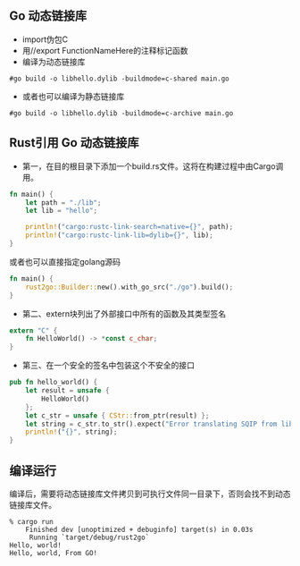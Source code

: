 

## Go 动态链接库
- import伪包C
- 用//export FunctionNameHere的注释标记函数
- 编译为动态链接库
```shell
#go build -o libhello.dylib -buildmode=c-shared main.go
```

- 或者也可以编译为静态链接库
```shell
#go build -o libhello.dylib -buildmode=c-archive main.go
```

## Rust引用 Go 动态链接库
- 第一，在目的根目录下添加一个build.rs文件。这将在构建过程中由Cargo调用。
```rust
fn main() {
    let path = "./lib";
    let lib = "hello";

    println!("cargo:rustc-link-search=native={}", path);
    println!("cargo:rustc-link-lib=dylib={}", lib);
}
```
或者也可以直接指定golang源码

```rust
fn main() {
    rust2go::Builder::new().with_go_src("./go").build();
}
```


- 第二、extern块列出了外部接口中所有的函数及其类型签名
```rust
extern "C" {
    fn HelloWorld() -> *const c_char;
}
```

- 第三、在一个安全的签名中包装这个不安全的接口
```rust
pub fn hello_world() {
    let result = unsafe { 
        HelloWorld()
    };
    let c_str = unsafe { CStr::from_ptr(result) };
    let string = c_str.to_str().expect("Error translating SQIP from library");
    println!("{}", string);
}
```

## 编译运行
编译后，需要将动态链接库文件拷贝到可执行文件同一目录下，否则会找不到动态链接库文件。
```
% cargo run
    Finished dev [unoptimized + debuginfo] target(s) in 0.03s
     Running `target/debug/rust2go`
Hello, world!
Hello, world, From GO!
```